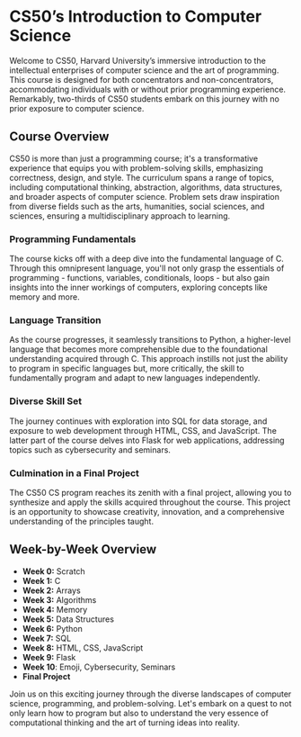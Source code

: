 # CS50’s Introduction to Computer Science

Welcome to CS50, Harvard University’s immersive introduction to the intellectual enterprises of computer science and the art of programming. This course is designed for both concentrators and non-concentrators, accommodating individuals with or without prior programming experience. Remarkably, two-thirds of CS50 students embark on this journey with no prior exposure to computer science.

## Course Overview

CS50 is more than just a programming course; it's a transformative experience that equips you with problem-solving skills, emphasizing correctness, design, and style. The curriculum spans a range of topics, including computational thinking, abstraction, algorithms, data structures, and broader aspects of computer science. Problem sets draw inspiration from diverse fields such as the arts, humanities, social sciences, and sciences, ensuring a multidisciplinary approach to learning.

### Programming Fundamentals

The course kicks off with a deep dive into the fundamental language of C. Through this omnipresent language, you'll not only grasp the essentials of programming - functions, variables, conditionals, loops - but also gain insights into the inner workings of computers, exploring concepts like memory and more.

### Language Transition

As the course progresses, it seamlessly transitions to Python, a higher-level language that becomes more comprehensible due to the foundational understanding acquired through C. This approach instills not just the ability to program in specific languages but, more critically, the skill to fundamentally program and adapt to new languages independently.

### Diverse Skill Set

The journey continues with exploration into SQL for data storage, and exposure to web development through HTML, CSS, and JavaScript. The latter part of the course delves into Flask for web applications, addressing topics such as cybersecurity and seminars.

### Culmination in a Final Project

The CS50 CS program reaches its zenith with a final project, allowing you to synthesize and apply the skills acquired throughout the course. This project is an opportunity to showcase creativity, innovation, and a comprehensive understanding of the principles taught.

## Week-by-Week Overview

- **Week 0:** Scratch
- **Week 1:** C
- **Week 2:** Arrays
- **Week 3:** Algorithms
- **Week 4:** Memory
- **Week 5:** Data Structures
- **Week 6:** Python
- **Week 7:** SQL
- **Week 8:** HTML, CSS, JavaScript
- **Week 9:** Flask
- **Week 10**: Emoji, Cybersecurity, Seminars
- **Final Project**

Join us on this exciting journey through the diverse landscapes of computer science, programming, and problem-solving. Let's embark on a quest to not only learn how to program but also to understand the very essence of computational thinking and the art of turning ideas into reality.